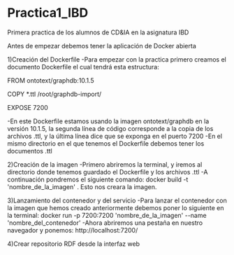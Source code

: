 # Practica1_IBD
Primera practica de los alumnos de CD&amp;IA en la asignatura IBD 

Antes de empezar debemos tener la aplicación de Docker abierta

1)Creación del Dockerfile
-Para empezar con la practica primero creamos el documento Dockerfile el cual tendrá esta estructura:

FROM ontotext/graphdb:10.1.5

COPY *.ttl /root/graphdb-import/

EXPOSE 7200

-En este Dockerfile estamos usando la imagen ontotext/graphdb en la versión 10.1.5, la segunda línea de código corresponde a la copia de los archivos .ttl, y la última línea dice que se exponga en el puerto 7200
-En el mismo directorio en el que tenemos el Dockerfile debemos tener los documentos .ttl

2)Creación de la imagen
-Primero abriremos la terminal, y iremos al directorio donde tenemos guardado el Dockerfile y los archivos .ttl
-A continuación pondremos el siguiente comando:
	docker build -t 'nombre_de_la_imagen' .
Esto nos creara la imagen.

3)Lanzamiento del contenedor y del servicio
-Para lanzar el contenedor con la imagen que hemos creado anteriormente debemos poner lo siguiente en la terminal:
	docker run -p 7200:7200 'nombre_de_la_imagen' --name 'nombre_del_contenedor'
-Ahora abriremos una pestaña en nuestro navegador y ponemos:
	http://localhost:7200/

4)Crear repositorio RDF desde la interfaz web
